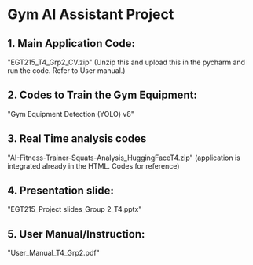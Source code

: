 # Gym AI Assistant Project

## 1. Main Application Code: 
"EGT215_T4_Grp2_CV.zip" (Unzip this and upload this in the pycharm and run the code. Refer to User 	manual.)

## 2. Codes to Train the Gym Equipment: 
"Gym Equipment Detection (YOLO) v8"

## 3. Real Time analysis codes 
"AI-Fitness-Trainer-Squats-Analysis_HuggingFaceT4.zip" (application is integrated already in the HTML. Codes for reference)

## 4. Presentation slide:
"EGT215_Project slides_Group 2_T4.pptx"

## 5. User Manual/Instruction: 
"User_Manual_T4_Grp2.pdf"

